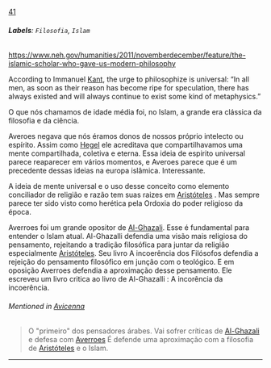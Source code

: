 [41](https://github.com/guilhermeprokisch/guilherme/issues/41) 
###### **Labels**: `Filosofia`, `Islam`



https://www.neh.gov/humanities/2011/novemberdecember/feature/the-islamic-scholar-who-gave-us-modern-philosophy


According to Immanuel [Kant](Kant), the urge to philosophize is universal: “In all men, as soon as their reason has become ripe for speculation, there has always existed and will always continue to exist some kind of metaphysics.”


O que nós chamamos de idade média foi, no Islam, a grande era clássica da filosofia e da ciência.


Averoes negava que nós éramos donos de nossos próprio intelecto ou espírito. Assim como [Hegel](Hegel) ele acreditava que compartilhavamos uma mente compartilhada, coletiva e eterna. Essa ideia de espirito universal parece reaparecer em vários momentos, e Averoes parece que é um precedente dessas ideias na europa islâmica. Interessante.


A ideia de mente universal e o uso desse conceito como elemento conciliador de religião e razão tem suas raizes em [Aristóteles](Aristóteles) . Mas sempre parece ter sido visto como herética pela Ordoxia do poder religioso da época.


Averroes foi um grande opositor de [Al-Ghazali](Al-Ghazali). Esse é fundamental para entender o Islam atual. Al-Ghazalli defendia uma visão mais religiosa do pensamento, rejeitando a tradição filosófica para juntar da religião especialmente [Aristóteles](Aristóteles). Seu livro A incoerência dos Filósofos defendia a rejeição do pensamento filosófico em junção com o teológico. E em oposição Averroes defendia a aproximação desse pensamento. Ele escreveu um livro critica ao livro de Al-Ghazalli : A incorência da incoerência.


###### Mentioned in [Avicenna](Avicenna)  
 > O "primeiro" dos pensadores árabes. Vai sofrer críticas de [Al-Ghazali](Al-Ghazali) e defesa com [Averroes](Averroes)
É defende uma aproximação com a filosofia de [Aristóteles](Aristóteles) e o Islam.

-------------------------------------------------------------------------------


